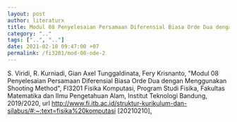 ```yaml
---
layout: post
author: literaturx
title: Modul 08 Penyelesaian Persamaan Diferensial Biasa Orde Dua dengan Menggunakan Shooting Method
category: ".."
tags: ["..", ".."]
date: 2021-02-10 09:47:00 +07
permalink: /fi3201/mod-08-ode-2
---
```

S. Viridi, R. Kurniadi, Gian Axel Tunggaldinata, Fery Krisnanto, "Modul 08 Penyelesaian Persamaan Diferensial Biasa Orde Dua dengan Menggunakan Shooting Method", FI3201 Fisika Komputasi, Program Studi Fisika, Fakultas Matematika dan Ilmu Pengetahuan Alam, Institut Teknologi Bandung, 2019/2020, url <http://www.fi.itb.ac.id/struktur-kurikulum-dan-silabus/#:~:text=fisika%20komputasi> [20210210][.](https://drive.google.com/file/d/1Bxb33JdhL8sGkYm-5Fj1CKAzQyd0DoUy/view?usp=sharing)
